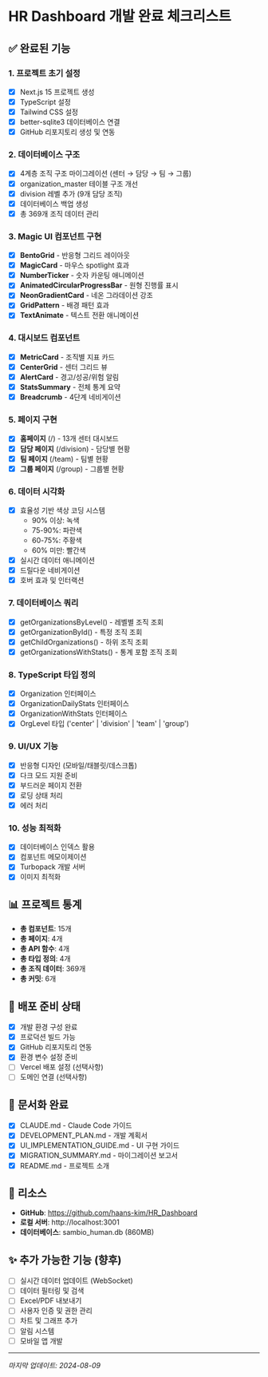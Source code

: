 # HR Dashboard 개발 완료 체크리스트

## ✅ 완료된 기능

### 1. 프로젝트 초기 설정
- [x] Next.js 15 프로젝트 생성
- [x] TypeScript 설정
- [x] Tailwind CSS 설정
- [x] better-sqlite3 데이터베이스 연결
- [x] GitHub 리포지토리 생성 및 연동

### 2. 데이터베이스 구조
- [x] 4계층 조직 구조 마이그레이션 (센터 → 담당 → 팀 → 그룹)
- [x] organization_master 테이블 구조 개선
- [x] division 레벨 추가 (9개 담당 조직)
- [x] 데이터베이스 백업 생성
- [x] 총 369개 조직 데이터 관리

### 3. Magic UI 컴포넌트 구현
- [x] **BentoGrid** - 반응형 그리드 레이아웃
- [x] **MagicCard** - 마우스 spotlight 효과
- [x] **NumberTicker** - 숫자 카운팅 애니메이션
- [x] **AnimatedCircularProgressBar** - 원형 진행률 표시
- [x] **NeonGradientCard** - 네온 그라데이션 강조
- [x] **GridPattern** - 배경 패턴 효과
- [x] **TextAnimate** - 텍스트 전환 애니메이션

### 4. 대시보드 컴포넌트
- [x] **MetricCard** - 조직별 지표 카드
- [x] **CenterGrid** - 센터 그리드 뷰
- [x] **AlertCard** - 경고/성공/위험 알림
- [x] **StatsSummary** - 전체 통계 요약
- [x] **Breadcrumb** - 4단계 네비게이션

### 5. 페이지 구현
- [x] **홈페이지** (/) - 13개 센터 대시보드
- [x] **담당 페이지** (/division) - 담당별 현황
- [x] **팀 페이지** (/team) - 팀별 현황
- [x] **그룹 페이지** (/group) - 그룹별 현황

### 6. 데이터 시각화
- [x] 효율성 기반 색상 코딩 시스템
  - 90% 이상: 녹색
  - 75-90%: 파란색
  - 60-75%: 주황색
  - 60% 미만: 빨간색
- [x] 실시간 데이터 애니메이션
- [x] 드릴다운 네비게이션
- [x] 호버 효과 및 인터랙션

### 7. 데이터베이스 쿼리
- [x] getOrganizationsByLevel() - 레벨별 조직 조회
- [x] getOrganizationById() - 특정 조직 조회
- [x] getChildOrganizations() - 하위 조직 조회
- [x] getOrganizationsWithStats() - 통계 포함 조직 조회

### 8. TypeScript 타입 정의
- [x] Organization 인터페이스
- [x] OrganizationDailyStats 인터페이스
- [x] OrganizationWithStats 인터페이스
- [x] OrgLevel 타입 ('center' | 'division' | 'team' | 'group')

### 9. UI/UX 기능
- [x] 반응형 디자인 (모바일/태블릿/데스크톱)
- [x] 다크 모드 지원 준비
- [x] 부드러운 페이지 전환
- [x] 로딩 상태 처리
- [x] 에러 처리

### 10. 성능 최적화
- [x] 데이터베이스 인덱스 활용
- [x] 컴포넌트 메모이제이션
- [x] Turbopack 개발 서버
- [x] 이미지 최적화

## 📊 프로젝트 통계

- **총 컴포넌트**: 15개
- **총 페이지**: 4개
- **총 API 함수**: 4개
- **총 타입 정의**: 4개
- **총 조직 데이터**: 369개
- **총 커밋**: 6개

## 🚀 배포 준비 상태

- [x] 개발 환경 구성 완료
- [x] 프로덕션 빌드 가능
- [x] GitHub 리포지토리 연동
- [x] 환경 변수 설정 준비
- [ ] Vercel 배포 설정 (선택사항)
- [ ] 도메인 연결 (선택사항)

## 📝 문서화 완료

- [x] CLAUDE.md - Claude Code 가이드
- [x] DEVELOPMENT_PLAN.md - 개발 계획서
- [x] UI_IMPLEMENTATION_GUIDE.md - UI 구현 가이드
- [x] MIGRATION_SUMMARY.md - 마이그레이션 보고서
- [x] README.md - 프로젝트 소개

## 🔗 리소스

- **GitHub**: https://github.com/haans-kim/HR_Dashboard
- **로컬 서버**: http://localhost:3001
- **데이터베이스**: sambio_human.db (860MB)

## ✨ 추가 가능한 기능 (향후)

- [ ] 실시간 데이터 업데이트 (WebSocket)
- [ ] 데이터 필터링 및 검색
- [ ] Excel/PDF 내보내기
- [ ] 사용자 인증 및 권한 관리
- [ ] 차트 및 그래프 추가
- [ ] 알림 시스템
- [ ] 모바일 앱 개발

---
*마지막 업데이트: 2024-08-09*
